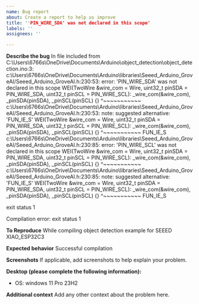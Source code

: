 ```yaml
---
name: Bug report
about: Create a report to help us improve
title: ''PIN_WIRE_SDA' was not declared in this scope'
labels: ''
assignees: ''

---
```


**Describe the bug**
In file included from C:\Users\6766s\OneDrive\Documents\Arduino\object_detection\object_detection.ino:3:
c:\Users\6766s\OneDrive\Documents\Arduino\libraries\Seeed_Arduino_GroveAI/Seeed_Arduino_GroveAI.h:230:53: error: 'PIN_WIRE_SDA' was not declared in this scope
     WEI(TwoWire &wire_com = Wire, uint32_t pinSDA = PIN_WIRE_SDA, uint32_t pinSCL = PIN_WIRE_SCL): _wire_com(&wire_com), _pinSDA(pinSDA), _pinSCL(pinSCL) {}
                                                     ^~~~~~~~~~~~
c:\Users\6766s\OneDrive\Documents\Arduino\libraries\Seeed_Arduino_GroveAI/Seeed_Arduino_GroveAI.h:230:53: note: suggested alternative: 'FUN_IE_S'
     WEI(TwoWire &wire_com = Wire, uint32_t pinSDA = PIN_WIRE_SDA, uint32_t pinSCL = PIN_WIRE_SCL): _wire_com(&wire_com), _pinSDA(pinSDA), _pinSCL(pinSCL) {}
                                                     ^~~~~~~~~~~~
                                                     FUN_IE_S
c:\Users\6766s\OneDrive\Documents\Arduino\libraries\Seeed_Arduino_GroveAI/Seeed_Arduino_GroveAI.h:230:85: error: 'PIN_WIRE_SCL' was not declared in this scope
     WEI(TwoWire &wire_com = Wire, uint32_t pinSDA = PIN_WIRE_SDA, uint32_t pinSCL = PIN_WIRE_SCL): _wire_com(&wire_com), _pinSDA(pinSDA), _pinSCL(pinSCL) {}
                                                                                     ^~~~~~~~~~~~
c:\Users\6766s\OneDrive\Documents\Arduino\libraries\Seeed_Arduino_GroveAI/Seeed_Arduino_GroveAI.h:230:85: note: suggested alternative: 'FUN_IE_S'
     WEI(TwoWire &wire_com = Wire, uint32_t pinSDA = PIN_WIRE_SDA, uint32_t pinSCL = PIN_WIRE_SCL): _wire_com(&wire_com), _pinSDA(pinSDA), _pinSCL(pinSCL) {}
                                                                                     ^~~~~~~~~~~~
                                                                                     FUN_IE_S

exit status 1

Compilation error: exit status 1

**To Reproduce**
While compiling object detection example for SEEED XIAO_ESP32C3

**Expected behavior**
Successful compilation

**Screenshots**
If applicable, add screenshots to help explain your problem.

**Desktop (please complete the following information):**
 - OS: windows 11 Pro 23H2
 

**Additional context**
Add any other context about the problem here.
